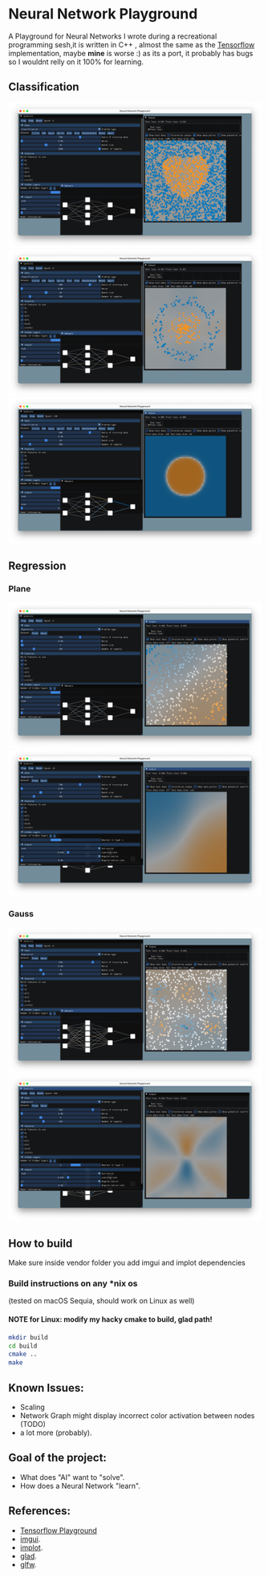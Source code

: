 # Neural Network Playground

A Playground for Neural Networks I wrote during a recreational programming sesh,it is written in C++ , almost the same as the [Tensorflow](https://github.com/tensorflow/playground) implementation, maybe **mine** is worse :) as its a port, it probably has bugs so I wouldnt relly on it 100% for learning.

## Classification

<img src="docs/res/screenshots/0.png" alt="Screenshot number 1">
<img src="docs/res/screenshots/1.png" alt="Screenshot number 2">
<img src="docs/res/screenshots/2.png" alt="Screenshot number 3">

## Regression

### Plane

<img src="docs/res/screenshots/3.png" alt="Screenshot number 4">
<img src="docs/res/screenshots/4.png" alt="Screenshot number 5">

### Gauss

<img src="docs/res/screenshots/5.png" alt="Screenshot number 5">
<img src="docs/res/screenshots/6.png" alt="Screenshot number 6">


## How to build

Make sure inside vendor folder you add
imgui and implot dependencies

### Build instructions on any *nix os

(tested on macOS Sequia, should work on Linux as well)

#### NOTE for Linux: modify my hacky cmake to build, glad path!

```bash
mkdir build
cd build
cmake ..
make
```
## Known Issues:

- Scaling
- Network Graph might display incorrect color activation between nodes (TODO)
- a lot more (probably).

## Goal of the project:
- What does "AI" want to "solve".
- How does a Neural Network "learn".

## References:

- [Tensorflow Playground](https://github.com/tensorflow/playground)
- [imgui](https://github.com/ocornut/imgui).
- [implot](https://github.com/epezent/implot).
- [glad](https://glad.dav1d.de/).
- [glfw](https://www.glfw.org/).
